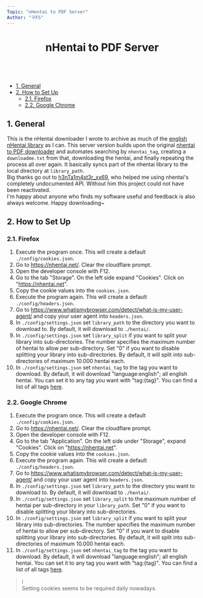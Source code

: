 ```yaml
---
Topic: "nHentai to PDF Server"
Author: "구FS"
---
```

<link href="./doc_templates/md_style.css" rel="stylesheet"></link>
<body>

# <p style="text-align: center">nHentai to PDF Server</p>
<br>
<br>

- [1. General](#1-general)
- [2. How to Set Up](#2-how-to-set-up)
  - [2.1. Firefox](#21-firefox)
  - [2.2. Google Chrome](#22-google-chrome)

## 1. General

This is the nHentai downloader I wrote to archive as much of the [english nHentai library](https://nhentai.net/language/english/popular) as I can. This server version builds upon the original [nhentai to PDF downloader](https://github.com/9-FS/2021-11-15-nHentai-to-PDF) and automates searching by `nhentai_tag`, creating a `downloadme.txt` from that, downloading the hentai, and finally repeating the process all over again. It basically syncs part of the nhentai library to the local directory at `library_path`.  
Big thanks go out to [h3nTa1m4st3r_xx69](https://github.com/sam-k0), who helped me using nhentai's completely undocumented API. Without him this project could not have been reactivated.  
I'm happy about anyone who finds my software useful and feedback is also always welcome. Happy downloading~

<div style="page-break-after: always;"></div>

## 2. How to Set Up
### 2.1. Firefox

1. Execute the program once. This will create a default `./config/cookies.json`.
1. Go to https://nhentai.net/. Clear the cloudflare prompt.
1. Open the developer console with F12.
1. Go to the tab "Storage". On the left side expand "Cookies". Click on "https://nhentai.net".
1. Copy the cookie values into the `cookies.json`.
1. Execute the program again. This will create a default `./config/headers.json`.
1. Go to https://www.whatismybrowser.com/detect/what-is-my-user-agent/ and copy your user agent into `headers.json`.
1. In `./config/settings.json` set `library_path` to the directory you want to download to. By default, it will download to `./hentai/`.
1. In `./config/settings.json` set `library_split` if you want to split your library into sub-directories. The number specifies the maximum number of hentai to allow per sub-directory. Set "0" if you want to disable splitting your library into sub-directories. By default, it will split into sub-directories of maximum 10.000 hentai each.
1. In `./config/settings.json` set `nhentai_tag` to the tag you want to download. By default, it will download "language:english"; all english hentai. You can set it to any tag you want with "tag:{tag}". You can find a list of all tags [here](https://nhentai.net/tags/).

### 2.2. Google Chrome

1. Execute the program once. This will create a default `./config/cookies.json`.
1. Go to https://nhentai.net/. Clear the cloudflare prompt.
1. Open the developer console with F12.
1. Go to the tab "Application". On the left side under "Storage", expand "Cookies". Click on "https://nhentai.net".
1. Copy the cookie values into the `cookies.json`.
1. Execute the program again. This will create a default `./config/headers.json`.
1. Go to https://www.whatismybrowser.com/detect/what-is-my-user-agent/ and copy your user agent into `headers.json`.
1. In `./config/settings.json` set `library_path` to the directory you want to download to. By default, it will download to `./hentai/`.
1. In `./config/settings.json` set `library_split` to the maximum number of hentai per sub-directory in your `library_path`. Set "0" if you want to disable splitting your library into sub-directories.
1. In `./config/settings.json` set `library_split` if you want to split your library into sub-directories. The number specifies the maximum number of hentai to allow per sub-directory. Set "0" if you want to disable splitting your library into sub-directories. By default, it will split into sub-directories of maximum 10.000 hentai each.
1. In `./config/settings.json` set `nhentai_tag` to the tag you want to download. By default, it will download "language:english"; all english hentai. You can set it to any tag you want with "tag:{tag}". You can find a list of all tags [here](https://nhentai.net/tags/).

> :information_source:  
> Setting cookies seems to be required daily nowadays.

</body>